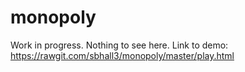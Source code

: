# monopoly

Work in progress. Nothing to see here.
Link to demo: https://rawgit.com/sbhall3/monopoly/master/play.html
